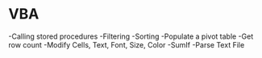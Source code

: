 # VBA

  -Calling stored procedures
  -Filtering
  -Sorting
  -Populate a pivot table
  -Get row count
  -Modify Cells, Text, Font, Size, Color
  -SumIf
  -Parse Text File
